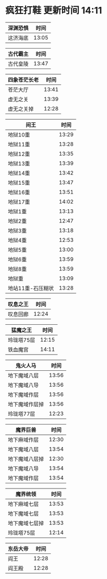 # 疯狂打鞋 更新时间 14:11

| 深渊恐惧   | 时间    |
|--------|-------|
| 这济海底 | 13:05 |

| 古代霸主   | 时间    |
|--------|-------|
| 古代皇陵 | 13:47 |

| 四象苍茫长老   | 时间    |
|--------|-------|
| 苍茫大厅 | 13:41 |
| 虚无之关 | 13:39 |
| 虚无之关掉 | 12:28 |

| 间王   | 时间    |
|--------|-------|
| 地狱10重 | 13:29 |
| 地狱11重 | 13:28 |
| 地狱12重 | 13:35 |
| 地狱13重 | 13:39 |
| 地狱14重 | 13:42 |
| 地狱15重 | 13:47 |
| 地狱16重 | 13:51 |
| 地狱17重 | 14:02 |
| 地狱1重 | 13:13 |
| 地狱2重 | 12:47 |
| 地狱3重 | 13:18 |
| 地狱4重 | 12:53 |
| 地狱5重 | 13:00 |
| 地狱6重 | 13:59 |
| 地狱8重 | 13:59 |
| 地狱重 | 13:09 |
| 地站11重-石压糊状 | 13:28 |

| 叹息之王   | 时间    |
|--------|-------|
| 叹息回廊 | 12:24 |

| 猛魔之王   | 时间    |
|--------|-------|
| 玲珑塔75层 | 12:15 |
| 铁血魔宫 | 14:11 |

| 鬼火人马   | 时间    |
|--------|-------|
| 地下魔域八层 | 13:56 |
| 地下魔域八导 | 13:56 |
| 地下魔域作层 | 13:56 |
| 地下魔域作层掉 | 13:56 |
| 玲珑塔77层 | 12:23 |

| 魔界巨兽   | 时间    |
|--------|-------|
| 地下麻域作层 | 12:30 |
| 地下魔域八层 | 13:54 |
| 地下魔域八层掉 | 12:30 |
| 地下魔域八导 | 13:54 |
| 地下魔域作层 | 13:54 |

| 魔界统领   | 时间    |
|--------|-------|
| 地下麻域七层 | 13:53 |
| 地下魔域七层 | 13:53 |
| 地下魔域七层掉 | 13:53 |
| 玲珑塔75层 | 12:14 |

| 东岳大帝   | 时间    |
|--------|-------|
| 阎王 | 12:28 |
| 阎王殿 | 12:28 |